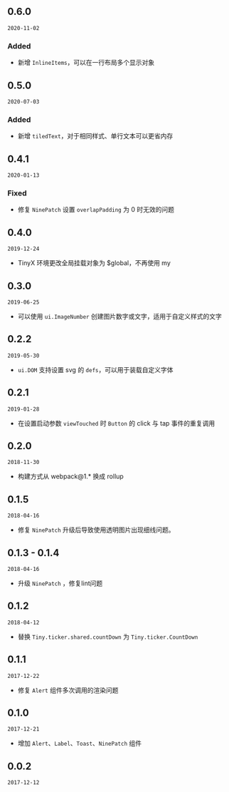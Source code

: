 ## 0.6.0

`2020-11-02`

### Added
- 新增 `InlineItems`，可以在一行布局多个显示对象

## 0.5.0

`2020-07-03`

### Added
- 新增 `tiledText`，对于相同样式、单行文本可以更省内存

## 0.4.1

`2020-01-13`

### Fixed
- 修复 `NinePatch` 设置 `overlapPadding` 为 0 时无效的问题

## 0.4.0

`2019-12-24`

- TinyX 环境更改全局挂载对象为 $global，不再使用 my

## 0.3.0

`2019-06-25`
- 可以使用 `ui.ImageNumber` 创建图片数字或文字，适用于自定义样式的文字

## 0.2.2

`2019-05-30`
- `ui.DOM` 支持设置 svg 的 `defs`，可以用于装载自定义字体

## 0.2.1

`2019-01-28`
- 在设置启动参数 `viewTouched` 时 `Button` 的 click 与 tap 事件的重复调用

## 0.2.0

`2018-11-30`
- 构建方式从 webpack@1.* 换成 rollup

## 0.1.5

`2018-04-16`

- 修复 `NinePatch` 升级后导致使用透明图片出现细线问题。

## 0.1.3 - 0.1.4

`2018-04-16`

- 升级 `NinePatch` ，修复lint问题

## 0.1.2

`2018-04-12`

- 替换 `Tiny.ticker.shared.countDown` 为 `Tiny.ticker.CountDown`

## 0.1.1

`2017-12-22`

- 修复 `Alert` 组件多次调用的渲染问题

## 0.1.0

`2017-12-21`

- 增加 `Alert`、`Label`、`Toast`、`NinePatch` 组件

## 0.0.2

`2017-12-12`

